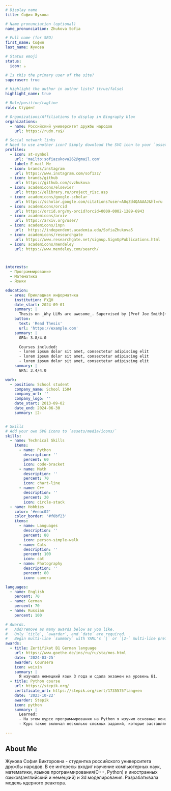 ```yaml
---
# Display name
title: София Жукова 

# Name pronunciation (optional)
name_pronunciation: Zhukova Sofia

# Full name (for SEO)
first_name: София
last_name: Жукова

# Status emoji
status:
  icon: ☕️

# Is this the primary user of the site?
superuser: true

# Highlight the author in author lists? (true/false)
highlight_name: true

# Role/position/tagline
role: Студент

# Organizations/Affiliations to display in Biography blox
organizations:
  - name: Российский университет дружбы народов
    url: https://rudn.ru$/

# Social network links
# Need to use another icon? Simply download the SVG icon to your `assets/media/icons/` folder.
profiles:
  - icon: at-symbol
    url: 'mailto:sofiazukova262@gmail.com'
    label: E-mail Me
  - icon: brands/instagram
    url: https://www.instagram.com/sof1zz/
  - icon: brands/github
    url: https://github.com/svzhukova
  - icon: academicons/elsevier
    url: https://elibrary.ru/project_risc.asp
  - icon: academicons/google-scholar
    url: https://scholar.google.com/citations?user=A0qZd4QAAAAJ&hl=ru
  - icon: academicons/orcid
    url: https://orcid.org/my-orcid?orcid=0009-0002-1289-6943
  - icon: academicons/arxiv
    url: https://arxiv.org/user/
  - icon: academicons/inpn
    url:  https://independent.academia.edu/SofiaZhukova5
  - icon: academicons/researchgate
    url: https://www.researchgate.net/signup.SignUpPublications.html
  - icon: academicons/mendeley
    url: https://www.mendeley.com/search/



interests:
  - Программирование
  - Математика
  - Языки 

education:
  - area: Прикладная информатика
    institution: РУДН
    date_start: 2024-09-01
    summary: |
      Thesis on _Why LLMs are awesome_. Supervised by [Prof Joe Smith](https://example.com). Presented papers at 5 IEEE conferences with the contributions being published in 2 Springer journals.
    button:
      text: 'Read Thesis'
      url: 'https://example.com'
    summary: |
      GPA: 3.8/4.0

      Courses included:
      - lorem ipsum dolor sit amet, consectetur adipiscing elit
      - lorem ipsum dolor sit amet, consectetur adipiscing elit
      - lorem ipsum dolor sit amet, consectetur adipiscing elit
    summary: |
      GPA: 3.4/4.0

work:
  - position: School student
    company_name: School 1504
    company_url: ''
    company_logo: ''
    date_start: 2013-09-02
    date_end: 2024-06-30
    summary: |2-


# Skills
# Add your own SVG icons to `assets/media/icons/`
skills:
  - name: Technical Skills
    items:
      - name: Python
        description: ''
        percent: 60
        icon: code-bracket
      - name: Math
        description: ''
        percent: 70
        icon: chart-line
      - name: C++
        description: ''
        percent: 20
        icon: circle-stack
  - name: Hobbies
    color: '#eeac02'
    color_border: '#f0bf23'
    items:
      - name: Languages
        description: ''
        percent: 80
        icon: person-simple-walk
      - name: Cats
        description: ''
        percent: 100
        icon: cat
      - name: Photography
        description: ''
        percent: 80
        icon: camera

languages:
  - name: English
    percent: 70
  - name: German
    percent: 70
  - name: Russian
    percent: 100

# Awards.
#   Add/remove as many awards below as you like.
#   Only `title`, `awarder`, and `date` are required.
#   Begin multi-line `summary` with YAML's `|` or `|2-` multi-line prefix and indent 2 spaces below.
awards:
  - title: Zertifikat B1 German language
    url: https://www.goethe.de/ins/ru/ru/sta/mos.html
    date: '2024-03-25'
    awarder: Coursera
    icon: weixin
    summary: |
      Я изучалa немецкий язык 3 года и сдалa экзамен на уровень B1.
  - title: Python course
    url: https://stepik.org/
    certificate_url: https://stepik.org/cert/1735575?lang=en
    date: '2023-10-22'
    awarder: Stepik
    icon: python
    summary: |
      Learned:
      - На этом курсе программирования на Python я изучил основные концепции программирования на языке python.
      - Курс также включал несколько сложных заданий, которые заставляют поломать голову над придумыванием алгоритмов и реализацией программ для этих задач.

---
```


## About Me

Жукова София Викторовна - студентка российского университета дружбы народов. В ее интересы входит изучение компьютерных наук, математики, языков программирования(С++, Python) и иностранных языков(английский и немецкий) и 3d моделирования. Разрабатывала модель ядерного реактора.
